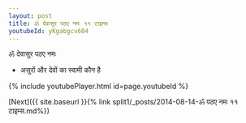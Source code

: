 ```yaml
---
layout: post
title: ॐ देवासुर पठए नमः ११ टाइम्स
youtubeId: yKgabgcv604
---
```

 
 
 ॐ देवासुर पठए नमः  
 
 -  असुरों और देवों का स्वामी कौन है 
 
  
 
  
 
 
 
 
 
 


{% include youtubePlayer.html id=page.youtubeId %}
 
[Next]({{ site.baseurl }}{% link  split1/_posts/2014-08-14-ॐ पठए नमः ११ टाइम्स.md%})
 
